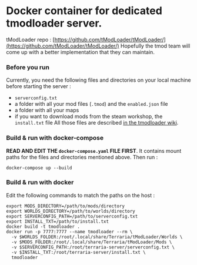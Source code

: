 # Docker container for dedicated tmodloader server.
tModLoader repo : [https://github.com/tModLoader/tModLoader/](https://github.com/tModLoader/tModLoader/)
Hopefully the tmod team will come up with a better implementation that they can maintain.

### Before you run
Currently, you need the following files and directories on your local machine before starting the server :
 * `serverconfig.txt`
 * a folder with all your mod files (`.tmod`) and the `enabled.json` file
 * a folder with all your maps
 * if you want to download mods from the steam workshop, the `install.txt` file
All those files are described [in the tmodloader wiki](https://github.com/tModLoader/tModLoader/wiki/Starting-a-modded-server).

### Build & run with docker-compose
**READ AND EDIT THE `docker-compose.yaml` FILE FIRST**. It contains mount paths for the files and directories mentioned above. Then run :
```
docker-compose up --build
```

### Build & run with docker
Edit the following commands to match the paths on the host :
```
export MODS_DIRECTORY=/path/to/mods/directory
export WORLDS_DIRECTORY=/path/to/worlds/directory
export SERVERCONFIG_PATH=/path/to/serverconfig.txt
export INSTALL_TXT=/path/to/install.txt
docker build -t tmodloader . 
docker run -p 7777:7777 --name tmodloader --rm \
  -v $WORLDS_FOLDER:/root/.local/share/Terraria/tModLoader/Worlds \
  -v $MODS_FOLDER:/root/.local/share/Terraria/tModLoader/Mods \
  -v $SERVERCONFIG_PATH:/root/terraria-server/serverconfig.txt \
  -v $INSTALL_TXT:/root/terraria-server/install.txt \
  tmodloader
```
